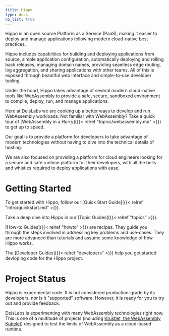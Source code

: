 ```yaml
---
title: Hippo
type: docs
no_list: true
---
```


Hippo is an open source Platform as a Service (PaaS), making it easier to
deploy and manage applications following modern cloud-native best practices.

Hippo includes capabilities for building and deploying applications from
source, simple application configuration, automatically deploying and rolling
back releases, managing domain names, providing seamless edge routing, log
aggregation, and sharing applications with other teams. All of this is exposed
through beautiful web interface and simple-to-use developer tooling.

Under the hood, Hippo takes advantage of several modern cloud-native tools like
WebAssembly to provide a safe, secure, sandboxed environment to compile,
deploy, run, and manage applications.

Here at DeisLabs we are cooking up a better ways to develop and run WebAssembly
workloads. Not familiar with WebAssembly? Take a quick tour of [WebAssembly in
a Hurry]({{< relref "topics/webassembly.md" >}}) to get up to speed.

Our goal is to provide a platform for developers to take advantage of modern
technologies without having to dive into the technical details of hosting.

We are also focused on providing a platform for cloud engineers looking for a
secure and safe runtime platform for their developers, with all the bells and
whistles required to deploy applications with ease.

# Getting Started

To get started with Hippo, follow our [Quick Start Guide]({{< relref
"intro/quickstart.md" >}}).

Take a deep dive into Hippo in our [Topic Guides]({{< relref "topics" >}}).

[How-to Guides]({{< relref "howto" >}}) are recipes. They guide you through the
steps involved in addressing key problems and use-cases. They are more advanced
than tutorials and assume some knowledge of how Hippo works.

The [Developer Guides]({{< relref "developers" >}}) help you get started
devloping code for the Hippo project.

# Project Status

Hippo is experimental code. It is not considered production-grade by its
developers, nor is it "supported" software. However, it is ready for you to try
out and provide feedback.

DeisLabs is experimenting with many WebAssembly technologies right now. This is
one of a multitude of projects (including [Krustlet, the WebAssembly
Kubelet](https://github.com/deislabs/krustlet)) designed to test the limits of
WebAssembly as a cloud-based runtime.
